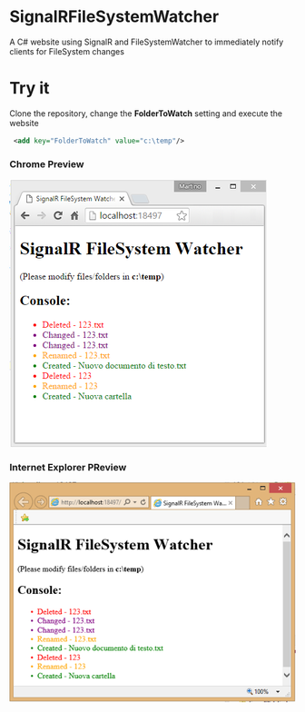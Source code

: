 # SignalRFileSystemWatcher
A C# website using SignalR and FileSystemWatcher to immediately notify clients for FileSystem changes

# Try it
Clone the repository, change the **FolderToWatch** setting and execute the website

``` xml
 <add key="FolderToWatch" value="c:\temp"/>
```

### Chrome Preview
![Chrome][Chrome] 

### Internet Explorer PReview
![IE][IE] 

[Chrome]: https://github.com/martinobordin/SignalRFileSystemWatcher/raw/master/screenshots/chrome.PNG "Chrome"
[IE]: https://github.com/martinobordin/SignalRFileSystemWatcher/blob/master/screenshots/ie.PNG "IE"
